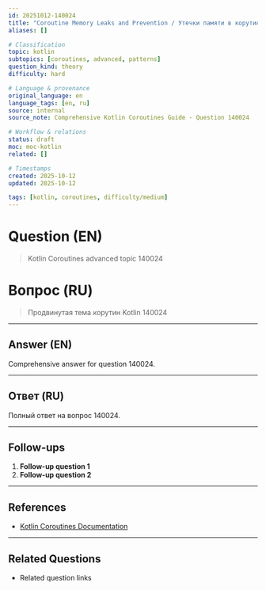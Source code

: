 ```yaml
---
id: 20251012-140024
title: "Coroutine Memory Leaks and Prevention / Утечки памяти в корутинах и их предотвращение"
aliases: []

# Classification
topic: kotlin
subtopics: [coroutines, advanced, patterns]
question_kind: theory
difficulty: hard

# Language & provenance
original_language: en
language_tags: [en, ru]
source: internal
source_note: Comprehensive Kotlin Coroutines Guide - Question 140024

# Workflow & relations
status: draft
moc: moc-kotlin
related: []

# Timestamps
created: 2025-10-12
updated: 2025-10-12

tags: [kotlin, coroutines, difficulty/medium]
---
```

# Question (EN)
> Kotlin Coroutines advanced topic 140024

# Вопрос (RU)
> Продвинутая тема корутин Kotlin 140024

---

## Answer (EN)

Comprehensive answer for question 140024.

---

## Ответ (RU)

Полный ответ на вопрос 140024.

---

## Follow-ups

1. **Follow-up question 1**
2. **Follow-up question 2**

---

## References

- [Kotlin Coroutines Documentation](https://kotlinlang.org/docs/coroutines-overview.html)

---

## Related Questions

- Related question links
